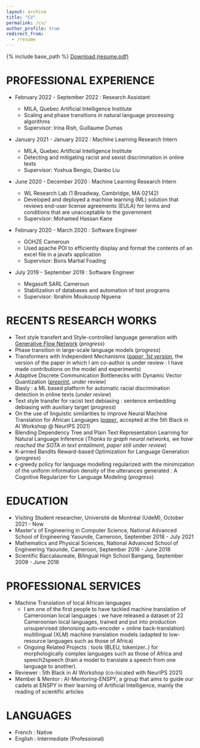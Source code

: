 ```yaml
---
layout: archive
title: "CV"
permalink: /cv/
author_profile: true
redirect_from:
  - /resume
---
```


{% include base_path %} [Download (resume.pdf)]( https://drive.google.com/file/d/12JKD9rXqWgb5lvdUH_phhRjg37r4Vnf9/view?usp=sharing)

PROFESSIONAL EXPERIENCE
======
* February 2022 - September 2022 : Research Assistant
  * MILA, Quebec Artificial Intelligence Institute
  * Scaling and phase transitions in natural language processing algorithms
  * Supervisor: Irina Rish, Guillaume Dumas

* January 2021 - January 2022 : Machine Learning Research Intern
  * MILA, Quebec Artificial Intelligence Institute
  * Detecting and mitigating racist and sexist discrimination in online texts
  * Supervisor: Yoshua Bengio, Dianbo Liu

* June 2020 - December 2020 : Machine Learning Research Intern
  * WL Research Lab (1 Broadway, Cambridge, MA 02142)
  * Developed and deployed a machine learning (ML) solution that reviews end-user license agreements (EULA) for terms and conditions that are unacceptable to the government
  * Supervisor: Mohamed Hassan Kane

* February 2020 - March 2020 : Software Engineer
  * GOHZE Cameroun
  * Used apache POI to efficiently display and format the contents of an excel file in a javafx application
  * Supervisor: Boris Martial Foading

* July 2019 - September 2019 : Software Engineer
  * Megasoft SARL Cameroun
  * Stabilization of databases and automation of test programs
  * Supervisor: Ibrahim Moukouop Nguena

RECENTS RESEARCH WORKS
======
*  Text style transfert and Style-controlled language generation with [Generative Flow Network](https://arxiv.org/abs/2111.09266) (<em>progress</em>)
* Phase transition in large-scale language models (<em>progress</em>)
* Transformers with Independent Mechanisms ([<em>paper, 1st version</em>](https://arxiv.org/abs/2103.00336), the version of the paper in which I am co-author is under review : I have made contributions on the model and experiments)
* Adaptive Discrete Communication Bottlenecks with Dynamic Vector Quantization ([<em>preprint</em>](https://arxiv.org/abs/2202.01334), under review)
* Biasly : a ML based platform for automatic racial discrimination detection in online texts (<em>under review</em>)
* Text style transfer for racist text debiasing : sentence embedding debiasing with auxiliary target (<em>progress</em>)
* On the use of linguistic similarities to improve Neural Machine Translation for African Languages ([<em>paper</em>](https://openreview.net/pdf?id=Q5ZxoD2LqcI), accepted at the 5th Black in AI Workshop @ NeurIPS 2021)
* Blending Dependency Tree and Plain Text  Representation Learning for Natural Language Inference (<em>Thanks to graph neural networks, we have reached the SOTA in text entailment, paper still under review</em>)
* K-armed Bandits Reward-based Optimization for Language Generation (<em>progress</em>)
* $\epsilon$-greedy policy for language modelling regularized with the minimization of the uniform information density of the utterances generated : A Cognitive Regularizer for Language Modeling (<em>progress</em>)

<!--- 
Skills
======
* Skill 1
* Skill 2
  * Sub-skill 2.1
  * Sub-skill 2.2
--->

<!--- 
PUBLICATIONS
======
  <ul>{% for post in site.publications %}
    {% include archive-single-cv.html %}
  {% endfor %}</ul>
--->

EDUCATION
======
* Visiting Student researcher, Université de Montréal (UdeM), October 2021 - Now
* Master's of Engineering in Computer Science, National Advanced School of Engineering Yaounde, Cameroon, September 2018 - July 2021
* Mathematics and Physical Sciences, National Advanced School of Engineering Yaounde, Cameroon, September 2016 - June 2018
* Scientific Baccalaureate, Bilingual High School Bangang, September 2009 - June 2016

PROFESSIONAL SERVICES
======
* Machine Translation of local African languages
  * I am one of the first people to have tackled machine translation of Cameroonian local languages : we have released a dataset of 22 Cameroonian local languages, trained and put into production unsupervised (denoising auto-encoder + online back-translation) multilingual (XLM) machine translation models (adapted to low-resource languages such as those of Africa)
  * Ongoing Related Projects : tools (BLEU, tokenizer..) for morphologically complex languages such as those of Africa and speech2speech (train a model to translate a speech from one language to another).
* Reviewer : 5th Black in AI Workshop (co-located with NeurIPS 2021)
* Member & Mentor : AI-Mentoring-ENSPY, a group that aims to guide our cadets at ENSPY in their learning of Artificial Intelligence, mainly the reading of scientific articles


LANGUAGES
======
* French : Native
* English : Intermediate (Professional)

<!--- 
Talks
======
  <ul>{% for post in site.talks %}
    {% include archive-single-talk-cv.html %}
  {% endfor %}</ul>
  
Teaching
======
  <ul>{% for post in site.teaching %}
    {% include archive-single-cv.html %}
  {% endfor %}</ul>
  
Service and leadership
======
* Reviewer : 5th Black in AI Workshop (co-located with NeurIPS 2021)
--->